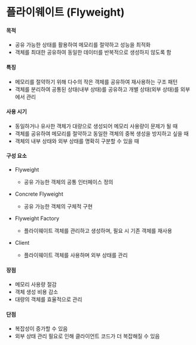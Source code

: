 # 플라이웨이트 (Flyweight)

#### 목적

- 공유 가능한 상태를 활용하여 메모리를 절약하고 성능을 최적화
- 객체를 최대한 공유하여 동일한 데이터를 반복적으로 생성하지 않도록 함

#### 특징

- 메모리를 절약하기 위해 다수의 작은 객체를 공유하여 재사용하는 구조 패턴
- 객체를 분리하여 공통된 상태(내부 상태)를 공유하고 개별 상태(외부 상태)를 외부에서 관리

#### 사용 시기

- 동일하거나 유사한 객체가 대량으로 생성되어 메모리 사용량이 문제가 될 때
- 객체를 공유하여 메모리를 절약하고 동일한 객체의 중복 생성을 방지하고 싶을 때
- 객체의 내부 상태와 외부 상태를 명확히 구분할 수 있을 때

#### 구성 요소

- Flyweight

  - 공유 가능한 객체의 공통 인터페이스 정의

- Concrete Flyweight

  - 공유 가능한 객체의 구체적 구현

- Flyweight Factory

  - 플라이웨이트 객체를 관리하고 생성하며, 필요 시 기존 객체를 재사용

- Client
  - 플라이웨이트 객체를 사용하며 외부 상태를 관리

#### 장점

- 메모리 사용량 절감
- 객체 생성 비용 감소
- 대량의 객체를 효율적으로 관리

#### 단점

- 복잡성이 증가할 수 있음
- 외부 상태 관리 필요로 인해 클라이언트 코드가 더 복잡해질 수 있음
